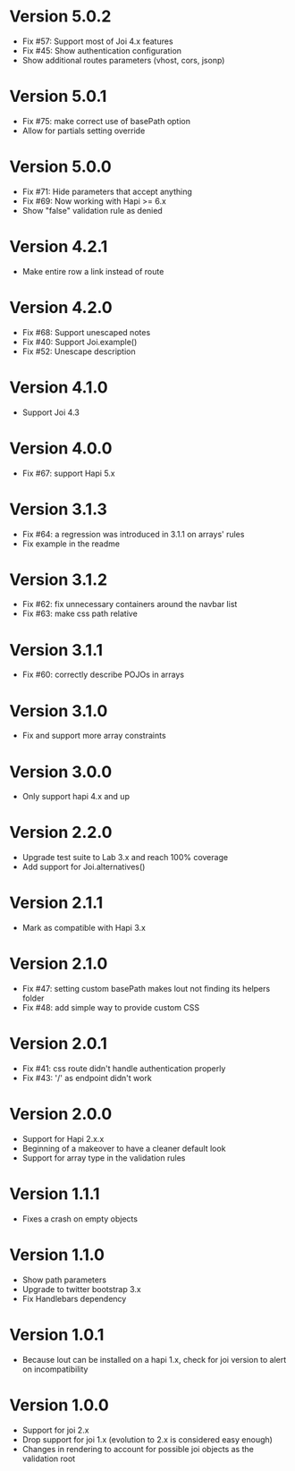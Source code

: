 # Version 5.0.2
- Fix #57: Support most of Joi 4.x features
- Fix #45: Show authentication configuration
- Show additional routes parameters (vhost, cors, jsonp)

# Version 5.0.1
- Fix #75: make correct use of basePath option
- Allow for partials setting override

# Version 5.0.0
- Fix #71: Hide parameters that accept anything
- Fix #69: Now working with Hapi >= 6.x
- Show "false" validation rule as denied

# Version 4.2.1
- Make entire row a link instead of route

# Version 4.2.0
- Fix #68: Support unescaped notes
- Fix #40: Support Joi.example()
- Fix #52: Unescape description

# Version 4.1.0
- Support Joi 4.3

# Version 4.0.0
- Fix #67: support Hapi 5.x

# Version 3.1.3
- Fix #64: a regression was introduced in 3.1.1 on arrays' rules
- Fix example in the readme

# Version 3.1.2
- Fix #62: fix unnecessary containers around the navbar list
- Fix #63: make css path relative

# Version 3.1.1
- Fix #60: correctly describe POJOs in arrays

# Version 3.1.0
- Fix and support more array constraints

# Version 3.0.0
- Only support hapi 4.x and up

# Version 2.2.0
- Upgrade test suite to Lab 3.x and reach 100% coverage
- Add support for Joi.alternatives()

# Version 2.1.1
- Mark as compatible with Hapi 3.x

# Version 2.1.0
- Fix #47: setting custom basePath makes lout not finding its helpers folder
- Fix #48: add simple way to provide custom CSS

# Version 2.0.1
- Fix #41: css route didn't handle authentication properly
- Fix #43: '/' as endpoint didn't work

# Version 2.0.0
- Support for Hapi 2.x.x
- Beginning of a makeover to have a cleaner default look
- Support for array type in the validation rules

# Version 1.1.1
- Fixes a crash on empty objects

# Version 1.1.0
- Show path parameters
- Upgrade to twitter bootstrap 3.x
- Fix Handlebars dependency

# Version 1.0.1
- Because lout can be installed on a hapi 1.x, check for joi version to alert on incompatibility

# Version 1.0.0

- Support for joi 2.x
- Drop support for joi 1.x (evolution to 2.x is considered easy enough)
- Changes in rendering to account for possible joi objects as the validation root
